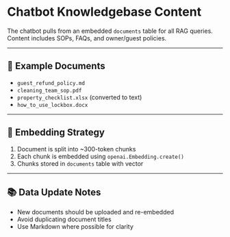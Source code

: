 # Chatbot Knowledgebase Content

The chatbot pulls from an embedded `documents` table for all RAG queries. Content includes SOPs, FAQs, and owner/guest policies.

---

## 🧾 Example Documents

- `guest_refund_policy.md`
- `cleaning_team_sop.pdf`
- `property_checklist.xlsx` (converted to text)
- `how_to_use_lockbox.docx`

---

## 🧠 Embedding Strategy

1. Document is split into ~300-token chunks
2. Each chunk is embedded using `openai.Embedding.create()`
3. Chunks stored in `documents` table with vector

---

## 📚 Data Update Notes

- New documents should be uploaded and re-embedded
- Avoid duplicating document titles
- Use Markdown where possible for clarity